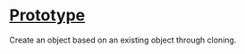 # [Prototype](https://java-design-patterns.com/patterns/prototype)

Create an object based on an existing object through cloning.
